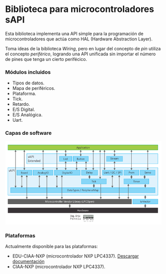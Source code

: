 # Biblioteca para microcontroladores sAPI

Esta biblioteca implementa una API simple para la programación de
microcontroladores que actúa como HAL (Hardware Abstraction
Layer).

Toma ideas de la biblioteca *Wiring*, pero en lugar del concepto de *pin*
utiliza el concepto *periférico*, logrando una API unificada sin importar el
número de pines que tenga un cierto perifécico.

### Módulos incluidos

- Tipos de datos.
- Mapa de periféricos.
- Plataforma.
- Tick.
- Retardo.
- E/S Digital.
- E/S Analógica.
- Uart.

### Capas de software

![Imagen "sapi-modulos-capas.png" no encontrada](assets/img/sapi-modulos-capas.png "Módulos y capas de la biblioteca sAPI")

### Plataformas

Actualmente disponible para las plataformas:

- EDU-CIAA-NXP (microcontrolador NXP LPC4337). [Descargar documentación](assets/pdf/EDU-CIAA-NXP_sAPI_bm_A4_v1r0_ES.pdf)
- CIAA-NXP (microcontrolador NXP LPC4337).
